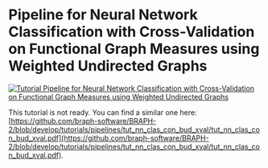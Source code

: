 # Pipeline for Neural Network Classification with Cross-Validation on Functional Graph Measures using Weighted Undirected Graphs

[![Tutorial Pipeline for Neural Network Classification with Cross-Validation on Functional Graph Measures using Weighted Undirected Graphs](https://img.shields.io/badge/PDF-Download-red?style=flat-square&logo=adobe-acrobat-reader)](tut_nn_clas_fun_wu_xval.pdf)

This tutorial is not ready. You can find a similar one here: [https://github.com/braph-software/BRAPH-2/blob/develop/tutorials/pipelines/tut_nn_clas_con_bud_xval/tut_nn_clas_con_bud_xval.pdf](https://github.com/braph-software/BRAPH-2/blob/develop/tutorials/pipelines/tut_nn_clas_con_bud_xval/tut_nn_clas_con_bud_xval.pdf).
